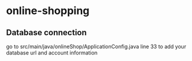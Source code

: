 # online-shopping

## Database connection
go to src/main/java/onlineShop/ApplicationConfig.java  line 33 to add your database url and account information
